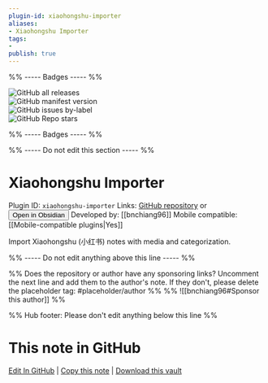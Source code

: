```yaml
---
plugin-id: xiaohongshu-importer
aliases:
- Xiaohongshu Importer
tags: 
- 
publish: true
---
```


%% ----- Badges ----- %%

![GitHub all releases](https://img.shields.io/github/downloads/bnchiang96/xiaohongshu-importer/total?color=573E7A&logo=github&style=for-the-badge)   
![GitHub manifest version](https://img.shields.io/github/manifest-json/v/bnchiang96/xiaohongshu-importer?color=573E7A&logo=github&style=for-the-badge)   
![GitHub issues by-label](https://img.shields.io/github/issues/bnchiang96/xiaohongshu-importer/help%20wanted?color=573E7A&logo=github&style=for-the-badge)   
![GitHub Repo stars](https://img.shields.io/github/stars/bnchiang96/xiaohongshu-importer?color=573E7A&logo=github&style=for-the-badge)

%% ----- Badges ----- %%

%% ----- Do not edit this section ----- %%

# Xiaohongshu Importer

Plugin ID: `xiaohongshu-importer`
Links: [GitHub repository](https://github.com/bnchiang96/xiaohongshu-importer) or [<button id=HH>Open in Obsidian</button>](obsidian://show-plugin?id=xiaohongshu-importer)
Developed by: [[bnchiang96]]
Mobile compatible: [[Mobile-compatible plugins|Yes]]

Import Xiaohongshu (小红书) notes with media and categorization.

%% ----- Do not edit anything above this line ----- %% 

%% Does the repository or author have any sponsoring links? Uncomment the next line and add them to the author's note. If they don't, please delete the placeholder tag: #placeholder/author %%
%% ![[bnchiang96#Sponsor this author]] %%

%% Hub footer: Please don't edit anything below this line %%

# This note in GitHub

<span class="git-footer">[Edit In GitHub](https://github.dev/obsidian-community/obsidian-hub/blob/main/02%20-%20Community%20Expansions/02.05%20All%20Community%20Expansions/Plugins/xiaohongshu-importer.md "git-hub-edit-note") | [Copy this note](https://raw.githubusercontent.com/obsidian-community/obsidian-hub/main/02%20-%20Community%20Expansions/02.05%20All%20Community%20Expansions/Plugins/xiaohongshu-importer.md "git-hub-copy-note") | [Download this vault](https://github.com/obsidian-community/obsidian-hub/archive/refs/heads/main.zip "git-hub-download-vault") </span>
